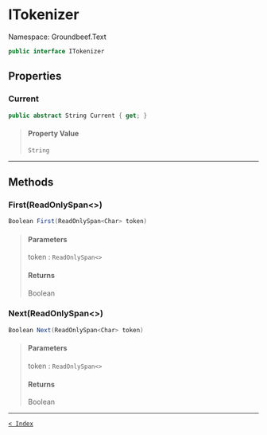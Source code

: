 # ITokenizer

Namespace: Groundbeef.Text

```csharp
public interface ITokenizer
```

## Properties

### Current

```csharp
public abstract String Current { get; }
```

> #### Property Value
> 
> `String`<br>
> 

---

## Methods

### First(ReadOnlySpan&lt;&gt;)

```csharp
Boolean First(ReadOnlySpan<Char> token)
```

> #### Parameters
> 
> token : `ReadOnlySpan<>`<br>
> 
> #### Returns
> 
> Boolean<br>
> 

### Next(ReadOnlySpan&lt;&gt;)

```csharp
Boolean Next(ReadOnlySpan<Char> token)
```

> #### Parameters
> 
> token : `ReadOnlySpan<>`<br>
> 
> #### Returns
> 
> Boolean<br>
> 

---

[`< Index`](..\index.md)
